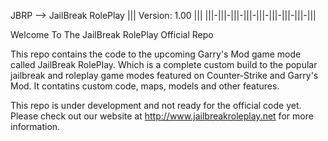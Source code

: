 JBRP --> JailBreak RolePlay     |||
Version: 1.00                   |||
|||-|||-|||-|||-|||-|||-|||-|||-|||

Welcome To The JailBreak RolePlay Official Repo

This repo contains the code to the upcoming Garry's Mod game mode called JailBreak RolePlay. Which is a complete custom build to the popular jailbreak and roleplay game modes featured on Counter-Strike and Garry's Mod. It contatins custom code, maps, models and other features. 

This repo is under development and not ready for the official code yet. Please check out our website at http://www.jailbreakroleplay.net for more information. 
